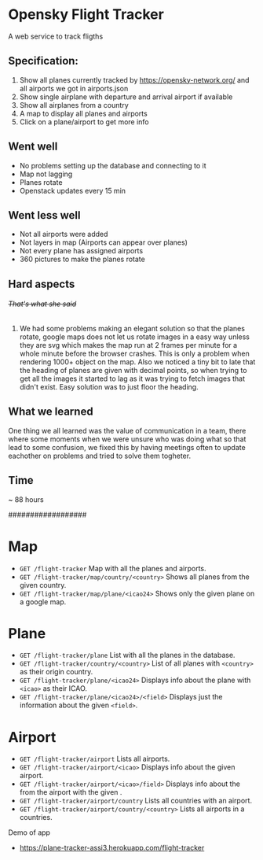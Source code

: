 # Opensky Flight Tracker
A web service to track fligths

## Specification:
1. Show all planes currently tracked by https://opensky-network.org/ and all airports we got in airports.json
2. Show single airplane with departure and arrival airport if available
3. Show all airplanes from a country
4. A map to display all planes and airports
5. Click on a plane/airport to get more info

## Went well
* No problems setting up the database and connecting to it
* Map not lagging
* Planes rotate
* Openstack updates every 15 min

## Went less well
* Not all airports were added
* Not layers in map (Airports can appear over planes)
* Not every plane has assigned airports 
* 360 pictures to make the planes rotate

## Hard aspects 
###### ~~That's what she said~~
1. We had some problems making an elegant solution so that the planes rotate, google maps does not let us rotate images in a easy way 
unless they are svg which makes the map run at 2 frames per minute for a whole minute before the browser crashes. This is only a 
problem when rendering 1000+ object on the map. Also we noticed a tiny bit to late that the heading of planes are given with decimal points, so when trying to get all the images it started to lag as it was trying to fetch images that didn't exist. Easy solution was to 
just floor the heading.

## What we learned
One thing we all learned was the value of communication in a team, there where some moments when we were unsure who was doing what
so that lead to some confusion, we fixed this by having meetings often to update eachother on problems and tried to solve them togheter.

## Time
~ 88 hours


##################
# Map
* `GET /flight-tracker` Map with all the planes and airports. 
* `GET /flight-tracker/map/country/<country>` Shows all planes from the given country.
* `GET /flight-tracker/map/plane/<icao24>` Shows only the given plane on a google map.

# Plane
* `GET /flight-tracker/plane` List with all the planes in the database.
* `GET /flight-tracker/country/<country>` List of all planes with `<country>` as their origin country.
* `GET /flight-tracker/plane/<icao24>` Displays info about the plane with `<icao>` as their ICAO.
* `GET /flight-tracker/plane/<icao24>/<field>` Displays just the information about the given `<field>`.

# Airport
* `GET /flight-tracker/airport` Lists all airports.
* `GET /flight-tracker/airport/<icao>` Displays info about the given airport.
* `GET /flight-tracker/airport/<icao>/field>` Displays info about the <field> from the airport with the given <icao>.
* `GET /flight-tracker/airport/country` Lists all countries with an airport.
* `GET /flight-tracker/airport/country/<country>` Lists all airports in a countries.

Demo of app
* https://plane-tracker-assi3.herokuapp.com/flight-tracker
